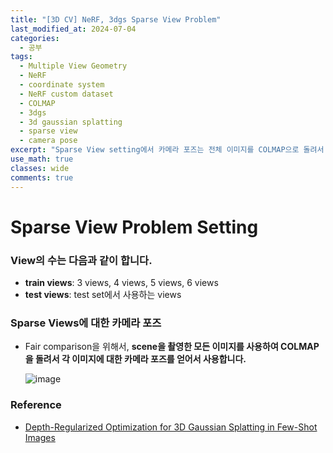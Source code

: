 ```yaml
---
title: "[3D CV] NeRF, 3dgs Sparse View Problem"
last_modified_at: 2024-07-04
categories:
  - 공부
tags:
  - Multiple View Geometry
  - NeRF
  - coordinate system
  - NeRF custom dataset
  - COLMAP
  - 3dgs
  - 3d gaussian splatting
  - sparse view
  - camera pose
excerpt: "Sparse View setting에서 카메라 포즈는 전체 이미지를 COLMAP으로 돌려서 얻습니다."
use_math: true
classes: wide
comments: true
---
```


# Sparse View Problem Setting

### View의 수는 다음과 같이 합니다.

- **train views**: 3 views, 4 views, 5 views, 6 views 
- **test views**: test set에서 사용하는 views

### Sparse Views에 대한 카메라 포즈

- Fair comparison을 위해서, **scene을 촬영한 모든 이미지를 사용하여 COLMAP을 돌려서 각 이미지에 대한 카메라 포즈를 얻어서 사용합니다.**
   
  ![image](https://github.com/user-attachments/assets/dfe565f3-1e30-4bd0-a2e5-af3472f3d484)


### Reference
- [Depth-Regularized Optimization for 3D Gaussian Splatting in Few-Shot Images](https://openaccess.thecvf.com/content/CVPR2024W/3DMV/papers/Chung_Depth-Regularized_Optimization_for_3D_Gaussian_Splatting_in_Few-Shot_Images_CVPRW_2024_paper.pdf)


